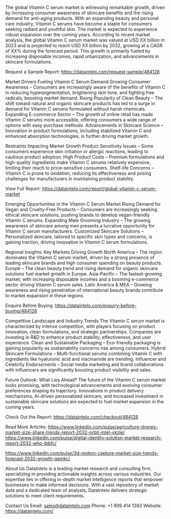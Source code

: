 The global Vitamin C serum market is witnessing remarkable growth, driven by increasing consumer awareness of skincare benefits and the rising demand for anti-aging products. With an expanding beauty and personal care industry, Vitamin C serums have become a staple for consumers seeking radiant and youthful skin. The market is expected to experience robust expansion over the coming years.
According to recent market analysis, the global Vitamin C serum market was valued at USD XX billion in 2023 and is projected to reach USD XX billion by 2032, growing at a CAGR of XX% during the forecast period. This growth is primarily fueled by increasing disposable incomes, rapid urbanization, and advancements in skincare formulations.

Request a Sample Report: https://dataintelo.com/request-sample/484128

Market Drivers Fueling Vitamin C Serum Demand
Growing Consumer Awareness – Consumers are increasingly aware of the benefits of Vitamin C in reducing hyperpigmentation, brightening skin tone, and fighting free radicals, boosting market demand.
Rising Popularity of Clean Beauty – The shift toward natural and organic skincare products has led to a surge in demand for Vitamin C serums formulated without harsh chemicals.
Expanding E-commerce Sector – The growth of online retail has made Vitamin C serums more accessible, offering consumers a wide range of options with easy purchase methods.
Advancements in Skincare Science – Innovation in product formulations, including stabilized Vitamin C and enhanced absorption technologies, is further driving market growth.

Restraints Impacting Market Growth
Product Sensitivity Issues – Some consumers experience skin irritation or allergic reactions, leading to cautious product adoption.
High Product Costs – Premium formulations and high-quality ingredients make Vitamin C serums relatively expensive, limiting their reach to price-sensitive consumers.
Shelf-life Concerns – Vitamin C is prone to oxidation, reducing its effectiveness and posing challenges for manufacturers in maintaining product stability.

View Full Report: https://dataintelo.com/report/global-vitamin-c-serum-market

Emerging Opportunities in the Vitamin C Serum Market
Rising Demand for Vegan and Cruelty-Free Products – Consumers are increasingly seeking ethical skincare solutions, pushing brands to develop vegan-friendly Vitamin C serums.
Expanding Male Grooming Industry – The growing awareness of skincare among men presents a lucrative opportunity for Vitamin C serum manufacturers.
Customized Skincare Solutions – Personalized skincare, tailored to specific skin types and concerns, is gaining traction, driving innovation in Vitamin C serum formulations.

Regional Insights: Key Markets Driving Growth
North America – The region dominates the Vitamin C serum market, driven by a strong presence of leading skincare brands and high consumer spending on beauty products.
Europe – The clean beauty trend and rising demand for organic skincare solutions fuel market growth in Europe.
Asia-Pacific – The fastest-growing market, with increasing disposable incomes and a booming e-commerce sector driving Vitamin C serum sales.
Latin America & MEA – Growing awareness and rising penetration of international beauty brands contribute to market expansion in these regions.

Enquire Before Buying: https://dataintelo.com/enquiry-before-buying/484128

Competitive Landscape and Industry Trends
The Vitamin C serum market is characterized by intense competition, with players focusing on product innovation, clean formulations, and strategic partnerships. Companies are investing in R&D to enhance product stability, effectiveness, and user experience.
Clean and Sustainable Packaging – Eco-friendly packaging is gaining popularity as sustainability concerns rise among consumers.
Hybrid Skincare Formulations – Multi-functional serums combining Vitamin C with ingredients like hyaluronic acid and niacinamide are trending.
Influencer and Celebrity Endorsements – Social media marketing and brand collaborations with influencers are significantly boosting product visibility and sales.

Future Outlook: What Lies Ahead?
The future of the Vitamin C serum market looks promising, with technological advancements and evolving consumer preferences shaping its trajectory. Innovations in product delivery mechanisms, AI-driven personalized skincare, and increased investment in sustainable skincare solutions are expected to fuel market expansion in the coming years.

Check Out the Report: https://dataintelo.com/checkout/484128

Read More Articles: https://www.linkedin.com/pulse/agriculture-drones-market-size-share-trends-report-2032-orbit-intel-vkzje/
https://www.linkedin.com/pulse/digital-identity-solution-market-research-report-2032-who-jbbfc/

https://www.linkedin.com/pulse/3d-motion-capture-market-size-trends-forecast-2032-growth-gemkc/

About Us
DataIntelo is a leading market research and consulting firm, specializing in providing actionable insights across various industries. Our expertise lies in offering in-depth market intelligence reports that empower businesses to make informed decisions. With a vast repository of market data and a dedicated team of analysts, DataIntelo delivers strategic solutions to meet client requirements.

Contact Us
Email: sales@dataintelo.com
Phone: +1 909 414 1393
Website: https://dataintelo.com/
 

